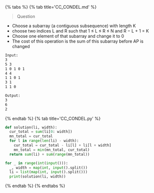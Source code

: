 {% tabs %}
{% tab title='CC_CONDEL.md' %}

> Question

* Choose a subarray (a contiguous subsequence) with length K
* choose two indices L and R such that 1 ≤ L ≤ R ≤ N and R − L + 1 = K
* Choose one element of that subarray and change it to 0
* The cost of this operation is the sum of this subarray before AP is changed

```txt
Input:
3
5 3
1 0 1 0 1
4 4
1 1 0 1
3 1
1 1 0

Output:
3
6
2
```

{% endtab %}
{% tab title='CC_CONDEL.py' %}

```py
def solution(li, width):
  cur_total = sum(li[0: width])
  mn_total = cur_total
  for l in range(len(li) - width):
    cur_total = cur_total - li[l] + li[l + width]
    mn_total = min(mn_total, cur_total)
  return sum(li) + sum(range(mn_total))

for _ in range(int(input())):
  _, width = map(int, input().split())
  li = list(map(int, input().split()))
  print(solution(li, width))
```

{% endtab %}
{% endtabs %}
